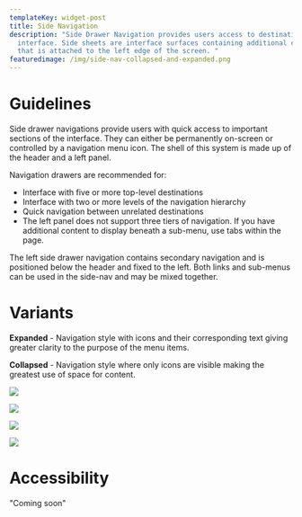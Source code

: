 ```yaml
---
templateKey: widget-post
title: Side Navigation
description: "Side Drawer Navigation provides users access to destinations in an
  interface. Side sheets are interface surfaces containing additional content
  that is attached to the left edge of the screen. "
featuredimage: /img/side-nav-collapsed-and-expanded.png
---
```

# **Guidelines**

Side drawer navigations provide users with quick access to important sections of the interface. They can either be permanently on-screen or controlled by a navigation menu icon. The shell of this system is made up of the header and a left panel.

Navigation drawers are recommended for:

* Interface with five or more top-level destinations
* Interface with two or more levels of the navigation hierarchy
* Quick navigation between unrelated destinations
* The left panel does not support three tiers of navigation. If you have additional content to display beneath a sub-menu, use tabs within the page.

The left side drawer navigation contains secondary navigation and is positioned below the header and fixed to the left. Both links and sub-menus can be used in the side-nav and may be mixed together.

# **Variants**

**Expanded** - Navigation style with icons and their corresponding text giving greater clarity to the purpose of the menu items.

**Collapsed** - Navigation style where only icons are visible making the greatest use of space for content.

![](/img/side-nav-collapsed-and-expanded.png)

![](/img/o-icons.png)

![](/img/side-nav-with-links.png)

![](/img/side-nav-with-tooltip.png)

# **Accessibility**

"Coming soon"